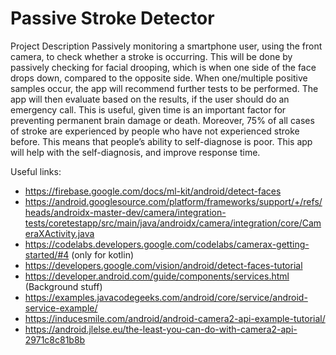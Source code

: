 # Passive Stroke Detector

Project Description Passively monitoring a smartphone user, using the front camera, to check whether a stroke is occurring. This will be done by passively checking for facial drooping, which is when one side of the face drops down, compared to the opposite side. When one/multiple positive samples occur, the app will recommend further tests to be performed. The app will then evaluate based on the results, if the user should do an emergency call. This is useful, given time is an important factor for preventing permanent brain damage or death. Moreover, 75% of all cases of stroke are experienced by people who have not experienced stroke before. This means that people’s ability to self-diagnose is poor. This app will help with the self-diagnosis, and improve response time.

Useful links:
- https://firebase.google.com/docs/ml-kit/android/detect-faces
- https://android.googlesource.com/platform/frameworks/support/+/refs/heads/androidx-master-dev/camera/integration-tests/coretestapp/src/main/java/androidx/camera/integration/core/CameraXActivity.java
- https://codelabs.developers.google.com/codelabs/camerax-getting-started/#4 (only for kotlin)
- https://developers.google.com/vision/android/detect-faces-tutorial
- https://developer.android.com/guide/components/services.html (Background stuff)
- https://examples.javacodegeeks.com/android/core/service/android-service-example/
- https://inducesmile.com/android/android-camera2-api-example-tutorial/
- https://android.jlelse.eu/the-least-you-can-do-with-camera2-api-2971c8c81b8b
